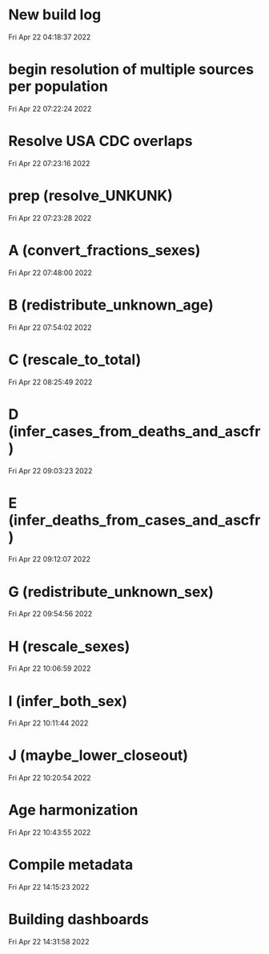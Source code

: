 
# New build log 
 Fri Apr 22 04:18:37 2022 


# begin resolution of multiple sources per population 
 Fri Apr 22 07:22:24 2022 


# Resolve USA CDC overlaps 
 Fri Apr 22 07:23:16 2022 


# prep (resolve_UNKUNK) 
 Fri Apr 22 07:23:28 2022 


# A (convert_fractions_sexes) 
 Fri Apr 22 07:48:00 2022 


# B (redistribute_unknown_age) 
 Fri Apr 22 07:54:02 2022 


# C (rescale_to_total) 
 Fri Apr 22 08:25:49 2022 


# D (infer_cases_from_deaths_and_ascfr) 
 Fri Apr 22 09:03:23 2022 


# E (infer_deaths_from_cases_and_ascfr) 
 Fri Apr 22 09:12:07 2022 


# G (redistribute_unknown_sex) 
 Fri Apr 22 09:54:56 2022 


# H (rescale_sexes) 
 Fri Apr 22 10:06:59 2022 


# I (infer_both_sex) 
 Fri Apr 22 10:11:44 2022 


# J (maybe_lower_closeout) 
 Fri Apr 22 10:20:54 2022 


# Age harmonization 
 Fri Apr 22 10:43:55 2022 


# Compile metadata 
 Fri Apr 22 14:15:23 2022 


# Building dashboards 
 Fri Apr 22 14:31:58 2022 

